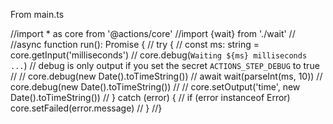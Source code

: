 From main.ts


//import * as core from '@actions/core'
//import {wait} from './wait'
//
//async function run(): Promise<void> {
//  try {
//    const ms: string = core.getInput('milliseconds')
//    core.debug(`Waiting ${ms} milliseconds ...`) // debug is only output if you set the secret `ACTIONS_STEP_DEBUG` to true
//
//    core.debug(new Date().toTimeString())
//    await wait(parseInt(ms, 10))
//    core.debug(new Date().toTimeString())
//
//    core.setOutput('time', new Date().toTimeString())
//  } catch (error) {
//    if (error instanceof Error) core.setFailed(error.message)
//  }
//}

